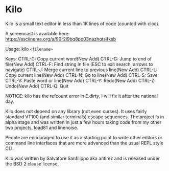 Kilo
===

Kilo is a small text editor in less than 1K lines of code (counted with cloc).

A screencast is available here: https://asciinema.org/a/90r2i9bq8po03nazhqtsifksb

Usage: kilo `<filename>`

Keys:
    CTRL-C: Copy current word(New Add)
    CTRL-G: Jump to end of file(New Add)
    CTRL-F: Find string in file (ESC to exit search, arrows to navigate)
    CTRL-J: Merge current line to previous line(New Add)
    CTRL-L: Copy current line(New Add)
    CTRL-N: Go to line(New Add)
    CTRL-S: Save
    CTRL-V: Paste word or line(New Add)
    CTRL-Y: Redo(New Add)
    CTRL-Z: Undo(New Add)
    CTRL-Q: Quit

NOTICE: kilo has the refcount error in E.dirty, I will fix it after the national day.

Kilo does not depend on any library (not even curses). It uses fairly standard
VT100 (and similar terminals) escape sequences. The project is in alpha
stage and was written in just a few hours taking code from my other two
projects, load81 and linenoise.

People are encouraged to use it as a starting point to write other editors
or command line interfaces that are more advanced than the usual REPL
style CLI.

Kilo was written by Salvatore Sanfilippo aka antirez and is released
under the BSD 2 clause license.
